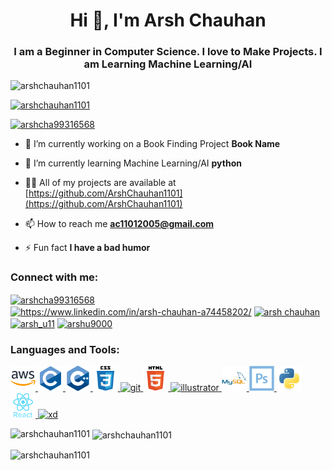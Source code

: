 <h1 align="center">Hi 👋, I'm Arsh Chauhan</h1>
<h3 align="center">I am a Beginner in Computer Science. I love to Make Projects. I am Learning Machine Learning/AI</h3>

<p align="left"> <img src="https://komarev.com/ghpvc/?username=arshchauhan1101&label=Profile%20views&color=0e75b6&style=flat" alt="arshchauhan1101" /> </p>

<p align="left"> <a href="https://github.com/ryo-ma/github-profile-trophy"><img src="https://github-profile-trophy.vercel.app/?username=arshchauhan1101" alt="arshchauhan1101" /></a> </p>

<p align="left"> <a href="https://twitter.com/arshcha99316568" target="blank"><img src="https://img.shields.io/twitter/follow/arshcha99316568?logo=twitter&style=for-the-badge" alt="arshcha99316568" /></a> </p>

- 🔭 I’m currently working on a Book Finding Project **Book Name**

- 🌱 I’m currently learning Machine Learning/AI **python**

- 👨‍💻 All of my projects are available at [https://github.com/ArshChauhan1101](https://github.com/ArshChauhan1101)

- 📫 How to reach me **ac11012005@gmail.com**

- ⚡ Fun fact **I have a bad humor**

<h3 align="left">Connect with me:</h3>
<p align="left">
<a href="https://twitter.com/arshcha99316568" target="blank"><img align="center" src="https://raw.githubusercontent.com/rahuldkjain/github-profile-readme-generator/master/src/images/icons/Social/twitter.svg" alt="arshcha99316568" height="30" width="40" /></a>
<a href="https://linkedin.com/in/https://www.linkedin.com/in/arsh-chauhan-a74458202/" target="blank"><img align="center" src="https://raw.githubusercontent.com/rahuldkjain/github-profile-readme-generator/master/src/images/icons/Social/linked-in-alt.svg" alt="https://www.linkedin.com/in/arsh-chauhan-a74458202/" height="30" width="40" /></a>
<a href="https://fb.com/arsh chauhan" target="blank"><img align="center" src="https://raw.githubusercontent.com/rahuldkjain/github-profile-readme-generator/master/src/images/icons/Social/facebook.svg" alt="arsh chauhan" height="30" width="40" /></a>
<a href="https://instagram.com/arsh_u11" target="blank"><img align="center" src="https://raw.githubusercontent.com/rahuldkjain/github-profile-readme-generator/master/src/images/icons/Social/instagram.svg" alt="arsh_u11" height="30" width="40" /></a>
<a href="https://www.leetcode.com/arshu9000" target="blank"><img align="center" src="https://raw.githubusercontent.com/rahuldkjain/github-profile-readme-generator/master/src/images/icons/Social/leet-code.svg" alt="arshu9000" height="30" width="40" /></a>
</p>

<h3 align="left">Languages and Tools:</h3>
<p align="left"> <a href="https://aws.amazon.com" target="_blank" rel="noreferrer"> <img src="https://raw.githubusercontent.com/devicons/devicon/master/icons/amazonwebservices/amazonwebservices-original-wordmark.svg" alt="aws" width="40" height="40"/> </a> <a href="https://www.cprogramming.com/" target="_blank" rel="noreferrer"> <img src="https://raw.githubusercontent.com/devicons/devicon/master/icons/c/c-original.svg" alt="c" width="40" height="40"/> </a> <a href="https://www.w3schools.com/cpp/" target="_blank" rel="noreferrer"> <img src="https://raw.githubusercontent.com/devicons/devicon/master/icons/cplusplus/cplusplus-original.svg" alt="cplusplus" width="40" height="40"/> </a> <a href="https://www.w3schools.com/css/" target="_blank" rel="noreferrer"> <img src="https://raw.githubusercontent.com/devicons/devicon/master/icons/css3/css3-original-wordmark.svg" alt="css3" width="40" height="40"/> </a> <a href="https://git-scm.com/" target="_blank" rel="noreferrer"> <img src="https://www.vectorlogo.zone/logos/git-scm/git-scm-icon.svg" alt="git" width="40" height="40"/> </a> <a href="https://www.w3.org/html/" target="_blank" rel="noreferrer"> <img src="https://raw.githubusercontent.com/devicons/devicon/master/icons/html5/html5-original-wordmark.svg" alt="html5" width="40" height="40"/> </a> <a href="https://www.adobe.com/in/products/illustrator.html" target="_blank" rel="noreferrer"> <img src="https://www.vectorlogo.zone/logos/adobe_illustrator/adobe_illustrator-icon.svg" alt="illustrator" width="40" height="40"/> </a> <a href="https://www.mysql.com/" target="_blank" rel="noreferrer"> <img src="https://raw.githubusercontent.com/devicons/devicon/master/icons/mysql/mysql-original-wordmark.svg" alt="mysql" width="40" height="40"/> </a> <a href="https://www.photoshop.com/en" target="_blank" rel="noreferrer"> <img src="https://raw.githubusercontent.com/devicons/devicon/master/icons/photoshop/photoshop-line.svg" alt="photoshop" width="40" height="40"/> </a> <a href="https://www.python.org" target="_blank" rel="noreferrer"> <img src="https://raw.githubusercontent.com/devicons/devicon/master/icons/python/python-original.svg" alt="python" width="40" height="40"/> </a> <a href="https://reactjs.org/" target="_blank" rel="noreferrer"> <img src="https://raw.githubusercontent.com/devicons/devicon/master/icons/react/react-original-wordmark.svg" alt="react" width="40" height="40"/> </a> <a href="https://www.adobe.com/products/xd.html" target="_blank" rel="noreferrer"> <img src="https://cdn.worldvectorlogo.com/logos/adobe-xd.svg" alt="xd" width="40" height="40"/> </a> </p>

<p><img align="left" src="https://github-readme-stats.vercel.app/api/top-langs?username=arshchauhan1101&show_icons=true&locale=en&layout=compact" alt="arshchauhan1101" /></p>

<p>&nbsp;<img align="center" src="https://github-readme-stats.vercel.app/api?username=arshchauhan1101&show_icons=true&locale=en" alt="arshchauhan1101" /></p>

<p><img align="center" src="https://github-readme-streak-stats.herokuapp.com/?user=arshchauhan1101&" alt="arshchauhan1101" /></p>
